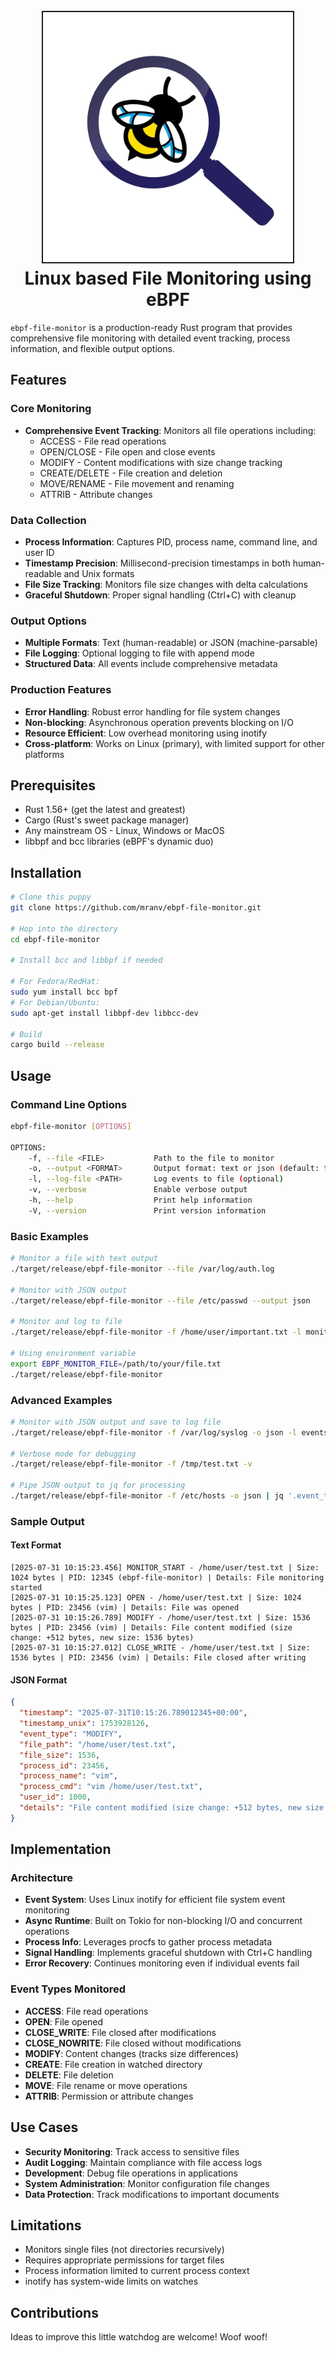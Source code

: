 <h1 align="center">
<br>
<img src=assets/ebpf-file-monitor.png height="400" border="2px solid #555">
<br>
<strong>Linux based File Monitoring using eBPF</strong>
</h1>

`ebpf-file-monitor` is a production-ready Rust program that provides comprehensive file monitoring with detailed event tracking, process information, and flexible output options.

## Features

### Core Monitoring
- **Comprehensive Event Tracking**: Monitors all file operations including:
  - ACCESS - File read operations
  - OPEN/CLOSE - File open and close events
  - MODIFY - Content modifications with size change tracking
  - CREATE/DELETE - File creation and deletion
  - MOVE/RENAME - File movement and renaming
  - ATTRIB - Attribute changes

### Data Collection
- **Process Information**: Captures PID, process name, command line, and user ID
- **Timestamp Precision**: Millisecond-precision timestamps in both human-readable and Unix formats
- **File Size Tracking**: Monitors file size changes with delta calculations
- **Graceful Shutdown**: Proper signal handling (Ctrl+C) with cleanup

### Output Options
- **Multiple Formats**: Text (human-readable) or JSON (machine-parsable)
- **File Logging**: Optional logging to file with append mode
- **Structured Data**: All events include comprehensive metadata

### Production Features
- **Error Handling**: Robust error handling for file system changes
- **Non-blocking**: Asynchronous operation prevents blocking on I/O
- **Resource Efficient**: Low overhead monitoring using inotify
- **Cross-platform**: Works on Linux (primary), with limited support for other platforms

## Prerequisites

- Rust 1.56+ (get the latest and greatest)
- Cargo (Rust's sweet package manager)  
- Any mainstream OS - Linux, Windows or MacOS
- libbpf and bcc libraries (eBPF's dynamic duo)

## Installation

```bash
# Clone this puppy 
git clone https://github.com/mranv/ebpf-file-monitor.git

# Hop into the directory
cd ebpf-file-monitor 

# Install bcc and libbpf if needed

# For Fedora/RedHat:
sudo yum install bcc bpf
# For Debian/Ubuntu:
sudo apt-get install libbpf-dev libbcc-dev

# Build  
cargo build --release
```

## Usage

### Command Line Options

```bash
ebpf-file-monitor [OPTIONS]

OPTIONS:
    -f, --file <FILE>           Path to the file to monitor
    -o, --output <FORMAT>       Output format: text or json (default: text)
    -l, --log-file <PATH>       Log events to file (optional)
    -v, --verbose               Enable verbose output
    -h, --help                  Print help information
    -V, --version               Print version information
```

### Basic Examples

```bash
# Monitor a file with text output
./target/release/ebpf-file-monitor --file /var/log/auth.log

# Monitor with JSON output
./target/release/ebpf-file-monitor --file /etc/passwd --output json

# Monitor and log to file
./target/release/ebpf-file-monitor -f /home/user/important.txt -l monitor.log

# Using environment variable
export EBPF_MONITOR_FILE=/path/to/your/file.txt
./target/release/ebpf-file-monitor
```

### Advanced Examples

```bash
# Monitor with JSON output and save to log file
./target/release/ebpf-file-monitor -f /var/log/syslog -o json -l events.json

# Verbose mode for debugging
./target/release/ebpf-file-monitor -f /tmp/test.txt -v

# Pipe JSON output to jq for processing
./target/release/ebpf-file-monitor -f /etc/hosts -o json | jq '.event_type'
```

### Sample Output

#### Text Format
```
[2025-07-31 10:15:23.456] MONITOR_START - /home/user/test.txt | Size: 1024 bytes | PID: 12345 (ebpf-file-monitor) | Details: File monitoring started
[2025-07-31 10:15:25.123] OPEN - /home/user/test.txt | Size: 1024 bytes | PID: 23456 (vim) | Details: File was opened
[2025-07-31 10:15:26.789] MODIFY - /home/user/test.txt | Size: 1536 bytes | PID: 23456 (vim) | Details: File content modified (size change: +512 bytes, new size: 1536 bytes)
[2025-07-31 10:15:27.012] CLOSE_WRITE - /home/user/test.txt | Size: 1536 bytes | PID: 23456 (vim) | Details: File closed after writing
```

#### JSON Format
```json
{
  "timestamp": "2025-07-31T10:15:26.789012345+00:00",
  "timestamp_unix": 1753928126,
  "event_type": "MODIFY",
  "file_path": "/home/user/test.txt",
  "file_size": 1536,
  "process_id": 23456,
  "process_name": "vim",
  "process_cmd": "vim /home/user/test.txt",
  "user_id": 1000,
  "details": "File content modified (size change: +512 bytes, new size: 1536 bytes)"
}
```

## Implementation

### Architecture
- **Event System**: Uses Linux inotify for efficient file system event monitoring
- **Async Runtime**: Built on Tokio for non-blocking I/O and concurrent operations
- **Process Info**: Leverages procfs to gather process metadata
- **Signal Handling**: Implements graceful shutdown with Ctrl+C handling
- **Error Recovery**: Continues monitoring even if individual events fail

### Event Types Monitored
- **ACCESS**: File read operations
- **OPEN**: File opened
- **CLOSE_WRITE**: File closed after modifications
- **CLOSE_NOWRITE**: File closed without modifications
- **MODIFY**: Content changes (tracks size differences)
- **CREATE**: File creation in watched directory
- **DELETE**: File deletion
- **MOVE**: File rename or move operations
- **ATTRIB**: Permission or attribute changes

## Use Cases

- **Security Monitoring**: Track access to sensitive files
- **Audit Logging**: Maintain compliance with file access logs
- **Development**: Debug file operations in applications
- **System Administration**: Monitor configuration file changes
- **Data Protection**: Track modifications to important documents

## Limitations

- Monitors single files (not directories recursively)
- Requires appropriate permissions for target files
- Process information limited to current process context
- inotify has system-wide limits on watches

## Contributions

Ideas to improve this little watchdog are welcome! Woof woof!
